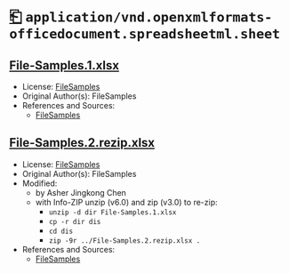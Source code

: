 # [⎗](../../../../README.md) `application/vnd.openxmlformats-officedocument.spreadsheetml.sheet`

## [File-Samples.1.xlsx](../files/File-Samples.1.xlsx)

- License: [FileSamples](./LICENSE.1.txt)
- Original Author(s): FileSamples
- References and Sources:
  - [FileSamples](https://filesamples.com/samples/document/xlsx/sample1.xlsx)

## [File-Samples.2.rezip.xlsx](../files/File-Samples.2.rezip.xlsx)

- License: [FileSamples](./LICENSE.1.txt)
- Original Author(s): FileSamples
- Modified:
  - by Asher Jingkong Chen
  - with Info-ZIP unzip (v6.0) and zip (v3.0) to re-zip:
    - `unzip -d dir File-Samples.1.xlsx`
    - `cp -r dir dis`
    - `cd dis`
    - `zip -9r ../File-Samples.2.rezip.xlsx .`
- References and Sources:
  - [FileSamples](https://filesamples.com/samples/document/xlsx/sample1.xlsx)
